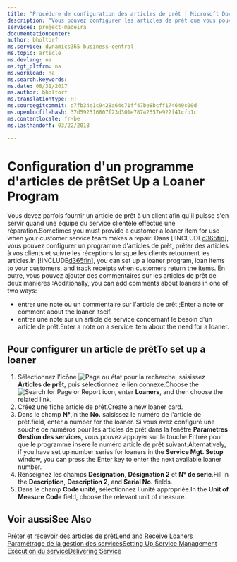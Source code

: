 ```yaml
---
title: "Procédure de configuration des articles de prêt | Microsoft Docs"
description: "Vous pouvez configurer les articles de prêt que vous pouvez prêter aux clients afin de remplacer les articles de service lors de leur maintenance."
services: project-madeira
documentationcenter: 
author: bholtorf
ms.service: dynamics365-business-central
ms.topic: article
ms.devlang: na
ms.tgt_pltfrm: na
ms.workload: na
ms.search.keywords: 
ms.date: 08/31/2017
ms.author: bholtorf
ms.translationtype: HT
ms.sourcegitcommit: d7fb34e1c9428a64c71ff47be8bcff174649c00d
ms.openlocfilehash: 37d592516807f23d301e78742557e922f41cfb1c
ms.contentlocale: fr-be
ms.lasthandoff: 03/22/2018

---
```

# <a name="set-up-a-loaner-program"></a><span data-ttu-id="5db31-103">Configuration d'un programme d'articles de prêt</span><span class="sxs-lookup"><span data-stu-id="5db31-103">Set Up a Loaner Program</span></span>
<span data-ttu-id="5db31-104">Vous devez parfois fournir un article de prêt à un client afin qu'il puisse s'en servir quand une équipe du service clientèle effectue une réparation.</span><span class="sxs-lookup"><span data-stu-id="5db31-104">Sometimes you must provide a customer a loaner item for use when your customer service team makes a repair.</span></span> <span data-ttu-id="5db31-105">Dans [!INCLUDE[d365fin](includes/d365fin_md.md)], vous pouvez configurer un programme d'articles de prêt, prêter des articles à vos clients et suivre les réceptions lorsque les clients retournent les articles.</span><span class="sxs-lookup"><span data-stu-id="5db31-105">In [!INCLUDE[d365fin](includes/d365fin_md.md)], you can set up a loaner program, loan items to your customers, and track receipts when customers return the items.</span></span> <span data-ttu-id="5db31-106">En outre, vous pouvez ajouter des commentaires sur les articles de prêt de deux manières :</span><span class="sxs-lookup"><span data-stu-id="5db31-106">Additionally, you can add comments about loaners in one of two ways:</span></span>  
  
* <span data-ttu-id="5db31-107">entrer une note ou un commentaire sur l'article de prêt ;</span><span class="sxs-lookup"><span data-stu-id="5db31-107">Enter a note or comment about the loaner itself.</span></span>  
* <span data-ttu-id="5db31-108">entrer une note sur un article de service concernant le besoin d'un article de prêt.</span><span class="sxs-lookup"><span data-stu-id="5db31-108">Enter a note on a service item about the need for a loaner.</span></span>  

## <a name="to-set-up-a-loaner"></a><span data-ttu-id="5db31-109">Pour configurer un article de prêt</span><span class="sxs-lookup"><span data-stu-id="5db31-109">To set up a loaner</span></span>  
1. <span data-ttu-id="5db31-110">Sélectionnez l'icône ![Page ou état pour la recherche](media/ui-search/search_small.png "Page ou état pour la recherche"), saisissez **Articles de prêt**, puis sélectionnez le lien connexe.</span><span class="sxs-lookup"><span data-stu-id="5db31-110">Choose the ![Search for Page or Report](media/ui-search/search_small.png "Search for Page or Report icon") icon, enter **Loaners**, and then choose the related link.</span></span>  
2. <span data-ttu-id="5db31-111">Créez une fiche article de prêt.</span><span class="sxs-lookup"><span data-stu-id="5db31-111">Create a new loaner card.</span></span> 
3. <span data-ttu-id="5db31-112">Dans le champ **N°**,</span><span class="sxs-lookup"><span data-stu-id="5db31-112">In the **No.**</span></span> <span data-ttu-id="5db31-113">saisissez le numéro de l'article de prêt.</span><span class="sxs-lookup"><span data-stu-id="5db31-113">field, enter a number for the loaner.</span></span> <span data-ttu-id="5db31-114">Si vous avez configuré une souche de numéros pour les articles de prêt dans la fenêtre **Paramètres Gestion des services**, vous pouvez appuyer sur la touche Entrée pour que le programme insère le numéro article de prêt suivant.</span><span class="sxs-lookup"><span data-stu-id="5db31-114">Alternatively, if you have set up number series for loaners in the **Service Mgt. Setup** window, you can press the Enter key to enter the next available loaner number.</span></span>  
4. <span data-ttu-id="5db31-115">Renseignez les champs **Désignation**, **Désignation 2** et **N° de série**.</span><span class="sxs-lookup"><span data-stu-id="5db31-115">Fill in the **Description**, **Description 2**, and **Serial No.** fields.</span></span>  
5. <span data-ttu-id="5db31-116">Dans le champ **Code unité**, sélectionnez l'unité appropriée.</span><span class="sxs-lookup"><span data-stu-id="5db31-116">In the **Unit of Measure Code** field, choose the relevant unit of measure.</span></span>  
  
## <a name="see-also"></a><span data-ttu-id="5db31-117">Voir aussi</span><span class="sxs-lookup"><span data-stu-id="5db31-117">See Also</span></span>
[<span data-ttu-id="5db31-118">Prêter et recevoir des articles de prêt</span><span class="sxs-lookup"><span data-stu-id="5db31-118">Lend and Receive Loaners</span></span>](service-how-to-lend-receive-loaners.md)  
[<span data-ttu-id="5db31-119">Paramétrage de la gestion des services</span><span class="sxs-lookup"><span data-stu-id="5db31-119">Setting Up Service Management</span></span>](service-setup-service.md)  
[<span data-ttu-id="5db31-120">Exécution du service</span><span class="sxs-lookup"><span data-stu-id="5db31-120">Delivering Service</span></span>](service-deliver-service.md)  


